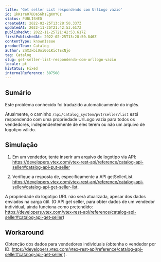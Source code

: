```yaml
---
title: 'Get seller List respondendo com UrlLogo vazio'
id: 1kKsre07DDa56hsEgXnYCz
status: PUBLISHED
createdAt: 2022-02-25T13:28:50.337Z
updatedAt: 2022-11-25T21:42:53.617Z
publishedAt: 2022-11-25T21:42:53.617Z
firstPublishedAt: 2022-02-25T13:28:50.846Z
contentType: knownIssue
productTeam: Catalog
author: 2mXZkbi0oi061KicTExNjo
tag: Catalog
slug: get-seller-list-respondendo-com-urllogo-vazio
locale: pt
kiStatus: Fixed
internalReference: 387508
---
```


## Sumário

<div class="alert alert-info">
  <p>Este problema conhecido foi traduzido automaticamente do inglês.</p>
</div>


Atualmente, o caminho `/api/catalog_system/pvt/seller/list` está respondendo com uma propriedade UrlLogo vazia para todos os vendedores, independentemente de eles terem ou não um arquivo de logotipo válido.




## Simulação


1) Em um vendedor, tente inserir um arquivo de logotipo via API: https://developers.vtex.com/vtex-rest-api/reference/catalog-api-seller#catalog-api-put-seller

2) Verifique a resposta de, especificamente a API getSellerList https://developers.vtex.com/vtex-rest-api/reference/catalog-api-seller#catalog-api-get-seller-list.

A propriedade do logotipo URL não será atualizada, apesar dos dados enviados na carga útil. (O API get seller, para obter dados de um vendedor individual, ainda funciona como pretendido: https://developers.vtex.com/vtex-rest-api/reference/catalog-api-seller#catalog-api-get-seller)






## Workaround


Obtenção dos dados para vendedores individuais (obtenha o vendedor por ID: https://developers.vtex.com/vtex-rest-api/reference/catalog-api-seller#catalog-api-get-seller ).

